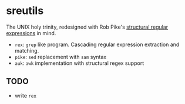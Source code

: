 # sreutils

The UNIX holy trinity, redesigned with Rob Pike's
[structural regular expressions](http://doc.cat-v.org/bell_labs/structural_regexps/)
in mind.

- `rex`: `grep` like program. Cascading regular expression extraction and matching.
- `pike`: `sed` replacement with `sam` syntax
- `auk`: `awk` implementation with structural regex support

## TODO

- write `rex`

